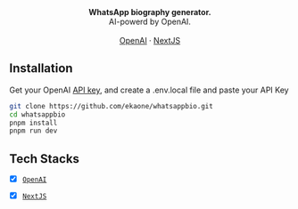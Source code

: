 <div align="center"><strong>WhatsApp biography generator.</strong></div>
<div align="center">AI-powerd by OpenAI.</div>
<br />
<div align="center">
<a href="https://openai.com/">OpenAI</a> 
<span> · </span>
<a href="https://nextjs.org/">NextJS</a> 
</div>


## Installation

Get your OpenAI [API key](https://platform.openai.com/account/api-keys), and create a .env.local file and paste your API Key

```sh
git clone https://github.com/ekaone/whatsappbio.git
cd whatsappbio
pnpm install
pnpm run dev
```

## Tech Stacks

- [X] [`OpenAI`](https://openai.com/) 
- [X] [`NextJS`](https://nextjs.org/) 


